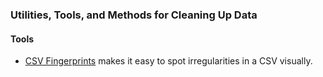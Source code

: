 ### Utilities, Tools, and Methods for Cleaning Up Data

#### **Tools**

* [CSV Fingerprints](http://setosa.io/blog/2014/08/03/csv-fingerprints/) makes it easy to spot irregularities in a CSV visually.
